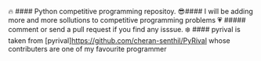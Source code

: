 :fire: #### Python competitive programming repositoy.
:sunglasses:#### I will be adding more and more sollutions to competitive programming problems
:heartpulse: ##### comment or send a pull request if you find any isssue.
:snowflake: #### pyrival is taken from [pyrival]<https://github.com/cheran-senthil/PyRival> whose contributers are one of my favourite programmer 
